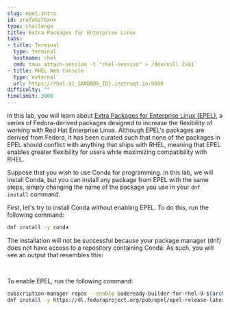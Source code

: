 ```yaml
---
slug: epel-intro
id: zrufakzrbxnx
type: challenge
title: Extra Packages for Enterprise Linux
tabs:
- title: Terminal
  type: terminal
  hostname: rhel
  cmd: tmux attach-session -t "rhel-session" > /dev/null 2>&1
- title: RHEL Web Console
  type: external
  url: https://rhel.${_SANDBOX_ID}.instruqt.io:9090
difficulty: ""
timelimit: 3000
---
```

In this lab, you will learn about [Extra Packages for Enterprise Linux (EPEL)](https://docs.fedoraproject.org/en-US/epel/), a series of Fedora-derived packages designed to increase the flexibility of working with Red Hat Enterprise Linux. Although EPEL's packages are derived from Fedora, it has been curated such that none of the packages in EPEL should conflict with anything that ships with RHEL, meaning that EPEL enables greater flexibility for users while maximizing compatibility with RHEL.

Suppose that you wish to use Conda for programming. In this lab, we will install Conda, but you can install any package from EPEL with the same steps, simply changing the name of the package you use in your `dnf install` command.

First, let's try to install Conda without enabling EPEL. To do this, run the following command:
```bash
dnf install -y conda
```
The installation will not be successful because your package manager (dnf) does not have access to a repository containing Conda. As such, you will see an output that resembles this:
<pre class="file">

</pre>

To enable EPEL, run the following command:
```bash
subscription-manager repos --enable codeready-builder-for-rhel-9-$(arch)-rpms
dnf install -y https://dl.fedoraproject.org/pub/epel/epel-release-latest-9.noarch.rpm
```
